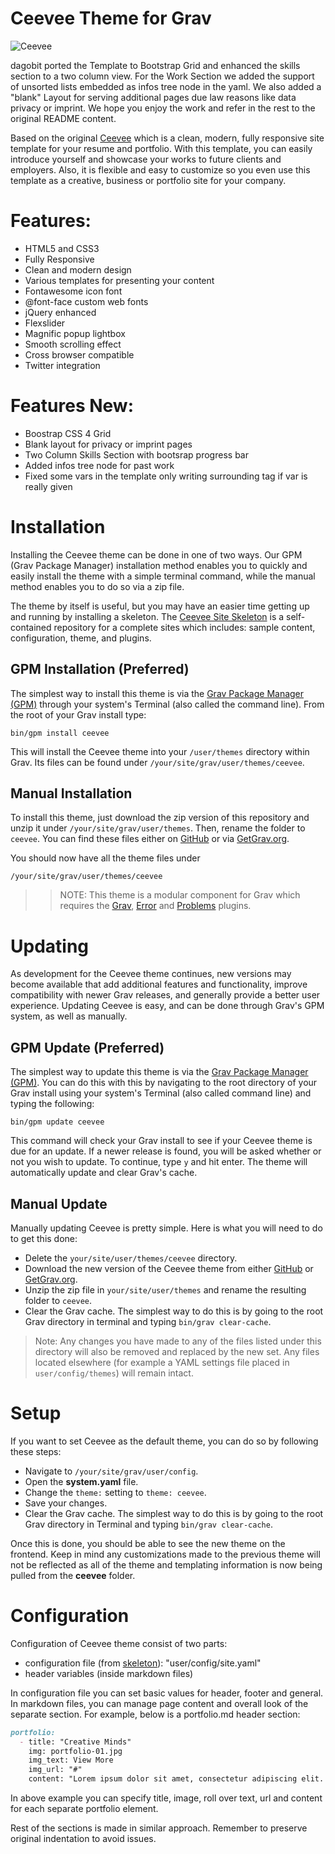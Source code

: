# Ceevee Theme for Grav

![Ceevee](assets/readme_1.png)

dagobit ported the Template to Bootstrap Grid and enhanced the skills section to a two column view.
For the Work Section we added the support of unsorted lists embedded as infos tree node in the yaml.
We also added a "blank" Layout for serving additional pages due law reasons like data privacy or imprint.
We hope you enjoy the work and refer in the rest to the original README content.

Based on the original [Ceevee](http://www.styleshout.com/free-templates/ceevee/) which is a clean, modern, fully responsive site template for your resume and portfolio. With this template, you can easily introduce yourself and showcase your works to future clients and employers. Also, it is flexible and easy to customize so you even use this template as a creative, business or portfolio site for your company.

# Features:

* HTML5 and CSS3
* Fully Responsive
* Clean and modern design
* Various templates for presenting your content
* Fontawesome icon font
* @font-face custom web fonts
* jQuery enhanced
* Flexslider
* Magnific popup lightbox
* Smooth scrolling effect
* Cross browser compatible
* Twitter integration

# Features New:
* Boostrap CSS 4 Grid
* Blank layout for privacy or imprint pages
* Two Column Skills Section with bootsrap progress bar
* Added infos tree node for past work
* Fixed some vars in the template only writing surrounding tag if var is really given

# Installation

Installing the Ceevee theme can be done in one of two ways. Our GPM (Grav Package Manager) installation method enables you to quickly and easily install the theme with a simple terminal command, while the manual method enables you to do so via a zip file.

The theme by itself is useful, but you may have an easier time getting up and running by installing a skeleton. The [Ceevee Site Skeleton](https://github.com/getgrav/grav-skeleton-ceevee-site) is a self-contained repository for a complete sites which includes: sample content, configuration, theme, and plugins.

## GPM Installation (Preferred)

The simplest way to install this theme is via the [Grav Package Manager (GPM)](http://learn.getgrav.org/advanced/grav-gpm) through your system's Terminal (also called the command line).  From the root of your Grav install type:

    bin/gpm install ceevee

This will install the Ceevee theme into your `/user/themes` directory within Grav. Its files can be found under `/your/site/grav/user/themes/ceevee`.

## Manual Installation

To install this theme, just download the zip version of this repository and unzip it under `/your/site/grav/user/themes`. Then, rename the folder to `ceevee`. You can find these files either on [GitHub](https://github.com/getgrav/grav-theme-ceevee) or via [GetGrav.org](http://getgrav.org/downloads/themes).

You should now have all the theme files under

    /your/site/grav/user/themes/ceevee

>> NOTE: This theme is a modular component for Grav which requires the [Grav](http://github.com/getgrav/grav), [Error](https://github.com/getgrav/grav-theme-error) and [Problems](https://github.com/getgrav/grav-plugin-problems) plugins.

# Updating

As development for the Ceevee theme continues, new versions may become available that add additional features and functionality, improve compatibility with newer Grav releases, and generally provide a better user experience. Updating Ceevee is easy, and can be done through Grav's GPM system, as well as manually.

## GPM Update (Preferred)

The simplest way to update this theme is via the [Grav Package Manager (GPM)](http://learn.getgrav.org/advanced/grav-gpm). You can do this with this by navigating to the root directory of your Grav install using your system's Terminal (also called command line) and typing the following:

    bin/gpm update ceevee

This command will check your Grav install to see if your Ceevee theme is due for an update. If a newer release is found, you will be asked whether or not you wish to update. To continue, type `y` and hit enter. The theme will automatically update and clear Grav's cache.

## Manual Update

Manually updating Ceevee is pretty simple. Here is what you will need to do to get this done:

* Delete the `your/site/user/themes/ceevee` directory.
* Download the new version of the Ceevee theme from either [GitHub](https://github.com/getgrav/grav-theme-ceevee) or [GetGrav.org](http://getgrav.org/downloads/themes).
* Unzip the zip file in `your/site/user/themes` and rename the resulting folder to `ceevee`.
* Clear the Grav cache. The simplest way to do this is by going to the root Grav directory in terminal and typing `bin/grav clear-cache`.

> Note: Any changes you have made to any of the files listed under this directory will also be removed and replaced by the new set. Any files located elsewhere (for example a YAML settings file placed in `user/config/themes`) will remain intact.

# Setup

If you want to set Ceevee as the default theme, you can do so by following these steps:

* Navigate to `/your/site/grav/user/config`.
* Open the **system.yaml** file.
* Change the `theme:` setting to `theme: ceevee`.
* Save your changes.
* Clear the Grav cache. The simplest way to do this is by going to the root Grav directory in Terminal and typing `bin/grav clear-cache`.

Once this is done, you should be able to see the new theme on the frontend. Keep in mind any customizations made to the previous theme will not be reflected as all of the theme and templating information is now being pulled from the **ceevee** folder.


# Configuration
Configuration of Ceevee theme consist of two parts:
* configuration file (from [skeleton](https://github.com/getgrav/grav-skeleton-ceevee-site/commits?author=hexplor)): "user/config/site.yaml"
* header variables (inside markdown files)

In configuration file you can set basic values for header, footer and general.
In markdown files, you can manage page content and overall look of the separate section. For example, below is a portfolio.md header section:

```markdown
portfolio:
  - title: "Creative Minds"
    img: portfolio-01.jpg
    img_text: View More
    img_url: "#"
    content: "Lorem ipsum dolor sit amet, consectetur adipiscing elit. Nunc ultricies nulla non metus pulvinar imperdiet. Praesent non adipiscing libero."
```

In above example you can specify title, image, roll over text, url and content for each separate portfolio element.

Rest of the sections is made in similar approach. Remember to preserve original indentation to avoid issues.
